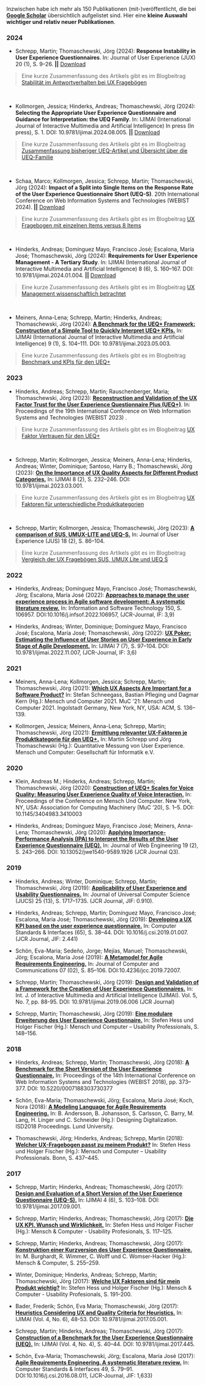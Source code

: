Inzwischen habe ich mehr als 150 Publikationen (mit-)veröffentlicht, die bei [**Google Scholar**](https://scholar.google.de/citations?sortby=pubdate&hl=de&user=-Oj8JzgAAAAJ) übersichtlich aufgelistet sind. Hier eine **kleine Auswahl wichtiger und relativ neuer Publikationen**.

### 2024 ###
* Schrepp, Martin; Thomaschewski, Jörg (2024): __Response Instability in User Experience Questionnaires__. In: Journal of User Experience (JUX) 20 (1), S. 9–26. **||** [Download](https://www.scitepress.org/Papers/2024/130464/130464.pdf)
> Eine kurze Zusammenfassung des Artikels gibt es im Blogbeitrag [Stabilität im Antwortverhalten bei UX Fragebögen](https://thomaschewski.de/2024/12/30/stabilität-im-antwortverhalten-bei-ux-fragebögen/)

<br>

* Kollmorgen, Jessica; Hinderks, Andreas; Thomaschewski, Jörg (2024): __Selecting the Appropriate User Experience Questionnaire and Guidance for Interpretation: the UEQ Family__. In: IJIMAI (International Journal of Interactive Multimedia and Artificial Intelligence) In press (In press), S. 1. DOI: 10.9781/ijimai.2024.08.005. **||** [Download](https://reunir.unir.net/bitstream/handle/123456789/17349/Selecting%20the%20Appropriate%20User%20Experience%20Questionnaire%20and%20Guidance%20for%20Interpretation.pdf)
> Eine kurze Zusammenfassung des Artikels gibt es im Blogbeitrag [Zusammenfassung bisheriger UEQ-Artikel und Übersicht über die UEQ-Familie](https://thomaschewski.de/2024/09/24/zusammenfassung-bisheriger-ueq-artikel-und-übersicht-über-die-ueq-familie/)

<br>

* Schaa, Marco; Kollmorgen, Jessica; Schrepp, Martin; Thomaschewski, Jörg (2024): __Impact of a Split into Single Items on the Response Rate of the User Experience Questionnaire Short (UEQ-S)__. 20th International Conference on Web Information Systems and Technologies (WEBIST 2024). **||** [Download](https://www.scitepress.org/Papers/2024/130464/130464.pdf)
> Eine kurze Zusammenfassung des Artikels gibt es im Blogbeitrag [UX Fragebogen mit einzelnen Items versus 8 Items](https://thomaschewski.de/2024/11/18/ux-fragebogen-mit-einzelnen-items-versus-8-items/)

<br>


* Hinderks, Andreas; Domínguez Mayo, Francisco José; Escalona, María José; Thomaschewski, Jörg (2024): **Requirements for User Experience Management - A Tertiary Study**. In: IJIMAI (International Journal of Interactive Multimedia and Artificial Intelligence) 8 (6), S. 160–167. DOI: 10.9781/ijimai.2024.01.004. **||** [Download](https://reunir.unir.net/bitstream/handle/123456789/16005/Requirements%20for%20User%20Experience%20Management.pdf)
> Eine kurze Zusammenfassung des Artikels gibt es im Blogbeitrag [UX Management wissenschaftlich betrachtet](https://thomaschewski.de/2024/03/15/ux-management-wissenschaftlich-betrachtet/)

<br>

* Meiners, Anna-Lena; Schrepp, Martin; Hinderks, Andreas; Thomaschewski, Jörg (2024): [**A Benchmark for the UEQ+ Framework: Construction of a Simple Tool to Quickly Interpret UEQ+ KPIs.**](https://www.ijimai.org/journal/sites/default/files/2024-11/ijimai_9_1_10.pdf)  In: IJIMAI (International Journal of Interactive Multimedia and Artificial Intelligence) 9 (1), S. 104–111. DOI: 10.9781/ijimai.2023.05.003.
> Eine kurze Zusammenfassung des Artikels gibt es im Blogbeitrag [Benchmark und KPIs für den UEQ+](https://thomaschewski.de/2023/12/09/benchmark-und-kpis-f%C3%BCr-den-ueq/)


### 2023 ###
* Hinderks, Andreas; Schrepp, Martin; Rauschenberger, Maria; Thomaschewski, Jörg (2023): [**Reconstruction and Validation of the UX Factor Trust for the User Experience Questionnaire Plus (UEQ+)**](https://www.scitepress.org/Papers/2023/121867/121867.pdf). In: Proceedings of the 19th International Conference on Web Information Systems and Technologies (WEBIST 2023) .
> Eine kurze Zusammenfassung des Artikels gibt es im Blogbeitrag [UX Faktor Vertrauen für den UEQ+](https://thomaschewski.de/2023/12/10/ux-faktor-vertrauen-f%C3%BCr-den-ueq/)


<br>

* Schrepp, Martin; Kollmorgen, Jessica; Meiners, Anna-Lena; Hinderks, Andreas; Winter, Dominique; Santoso, Harry B.; Thomaschewski, Jörg (2023): [**On the Importance of UX Quality Aspects for Different Product Categories.**](https://www.ijimai.org/journal/bibcite/reference/3288) In: IJIMAI 8 (2), S. 232–246. DOI: 10.9781/ijimai.2023.03.001.
> Eine kurze Zusammenfassung des Artikels gibt es im Blogbeitrag [UX Faktoren für unterschiedliche Produktkategorien](https://thomaschewski.de/2023/12/09/ux-faktoren-f%C3%BCr-unterschiedliche-produktkategorien/)

<br>

* Schrepp, Martin; Kollmorgen, Jessica; Thomaschewski, Jörg (2023): [**A comparison of SUS, UMUX-LITE and UEQ-S.**](https://uxpajournal.org/sus-umux-lite-ueq-s/) In: Journal of User Experience (JUS) 18 (2), S. 86–104. 
> Eine kurze Zusammenfassung des Artikels gibt es im Blogbeitrag [Vergleich der UX Fragebögen SUS, UMUX Lite und UEQ S](https://thomaschewski.de/2023/12/01/vergleich-der-ux-frageb%C3%B6gen-sus-umux-lite-und-ueq-s/)



### 2022 ###

* Hinderks, Andreas; Domínguez Mayo, Francisco José; Thomaschewski, Jörg; Escalona, María José (2022): [**Approaches to manage the user experience process in Agile software development: A systematic literature review.**](https://idus.us.es/handle/11441/144291?locale-attribute=en)  In: Information and Software Technology 150, S. 106957. DOI:10.1016/j.infsof.2022.106957, (JCR-Journal, IF: 3,9)

* Hinderks, Andreas; Winter, Dominique; Domínguez Mayo, Francisco José; Escalona, María José; Thomaschewski, Jörg (2022): [**UX Poker: Estimating the Influence of User Stories on User Experience in Early Stage of Agile Development.**](https://www.ijimai.org/journal/bibcite/reference/3220)  In: IJIMAI 7 (7), S. 97–104. DOI: 10.9781/ijimai.2022.11.007, (JCR-Journal, IF: 3,6)

### 2021 ###

* Meiners, Anna-Lena; Kollmorgen, Jessica; Schrepp, Martin; Thomaschewski, Jörg (2021): [**Which UX Aspects Are Important for a Software Product?**](https://www.researchgate.net/publication/354562436_Which_UX_Aspects_Are_Important_for_a_Software_Product_Importance_Ratings_of_UX_Aspects_for_Software_Products_for_Measurement_with_the_UEQ)  In: Stefan Schneegass, Bastian Pfleging und Dagmar Kern (Hg.): Mensch und Computer 2021. MuC '21: Mensch und Computer 2021. Ingolstadt Germany, New York, NY, USA: ACM, S. 136–139.

* Kollmorgen, Jessica; Meiners, Anna-Lena; Schrepp, Martin; Thomaschewski, Jörg (2021): [**Ermittlung relevanter UX-Faktoren je Produktkategorie für den UEQ+.**](https://www.researchgate.net/publication/352995155_Ermittlung_relevanter_UX-Faktoren_je_Produktkategorie_fur_den_UEQ)  In: Martin Schrepp und Jörg Thomaschewski (Hg.): Quantitative Messung von User Experience. Mensch und Computer: Gesellschaft für Informatik e.V.

### 2020 ###

* Klein, Andreas M.; Hinderks, Andreas; Schrepp, Martin; Thomaschewski, Jörg (2020): [**Construction of UEQ+ Scales for Voice Quality: Measuring User Experience Quality of Voice Interaction.**](https://idus.us.es/handle/11441/105211)  In: Proceedings of the Conference on Mensch Und Computer. New York, NY, USA: Association for Computing Machinery (MuC ’20), S. 1–5. DOI: 10.1145/3404983.3410003

* Hinderks, Andreas; Domínguez Mayo, Francisco José; Meiners, Anna-Lena; Thomaschewski, Jörg (2020): [**Applying Importance-Performance Analysis (IPA) to Interpret the Results of the User Experience Questionnaire (UEQ).**](https://idus.us.es/handle/11441/105508)  In: Journal of Web Engineering 19 (2), S. 243–266. DOI: 10.13052/jwe1540-9589.1926 (JCR Journal Q3).

### 2019 ###

* Hinderks, Andreas; Winter, Dominique; Schrepp, Martin; Thomaschewski, Jörg (2019): [**Applicability of User Experience and Usability Questionnaires.**]( http://www.jucs.org/jucs_25_13/applicability_of_user_experience)  In: Journal of Universal Computer Science (JUCS) 25 (13), S. 1717–1735. (JCR Journal, JIF: 0.910).

* Hinderks, Andreas; Schrepp, Martin; Domínguez Mayo, Francisco José; Escalona, Maria José; Thomaschewski, Jörg (2019): [**Developing a UX KPI based on the user experience questionnaire.**](https://idus.us.es/handle/11441/105435?locale-attribute=en)  In: Computer Standards & Interfaces (65), S. 38–44. DOI: 10.1016/j.csi.2019.01.007. (JCR Journal, JIF: 2.441)

* Schön, Eva-Maria; Sedeño, Jorge; Mejías, Manuel; Thomaschewski, Jörg; Escalona, María José (2019): [**A Metamodel for Agile Requirements Engineering.**](https://idus.us.es/handle/11441/102454)  In: Journal of Computer and Communications 07 (02), S. 85–106. DOI:10.4236/jcc.2019.72007. 

* Schrepp, Martin; Thomaschewski, Jörg (2019): [**Design and Validation of a Framework for the Creation of User Experience Questionnaires.**](https://www.ijimai.org/journal/node/3211)  In: Int. J. of Interactive Multimedia and Artificial Intelligence (IJIMAI). Vol. 5, No. 7, pp. 88-95. DOI: 10.9781/ijimai.2019.06.006 (JCR Journal)

* Schrepp, Martin; Thomaschewski, Jörg (2019): [**Eine modulare Erweiterung des User Experience Questionnaire.**](https://dl.gi.de/bitstream/handle/20.500.12116/24466/muc2019-up-0108.pdf)  In: Stefen Hess und Holger Fischer (Hg.): Mensch und Computer – Usability Professionals, S. 148–156.

### 2018 ###

* Hinderks, Andreas; Schrepp, Martin; Thomaschewski, Jörg (2018): [**A Benchmark for the Short Version of the User Experience Questionnaire.**](https://www.researchgate.net/publication/327473482_A_Benchmark_for_the_Short_Version_of_the_User_Experience_Questionnaire)   In: Proceedings of the 14th International Conference on Web Information Systems and Technologies (WEBIST 2018), pp. 373–377. DOI: 10.5220/0007188303730377

* Schön, Eva-Maria; Thomaschewski, Jörg; Escalona, Maria José; Koch, Nora (2018): [**A Modeling Language for Agile Requirements Engineering.**](https://idus.us.es/handle/11441/88295)  In: B. Andersson, B. Johansson, S. Carlsson, C. Barry, M. Lang, H. Linger und C. Schneider (Hg.): Designing Digitalization. ISD2018 Proceedings. Lund University.

* Thomaschewski, Jörg; Hinderks, Andreas; Schrepp, Martin (2018): [**Welcher UX-Fragebogen passt zu meinem Produkt?**](https://dl.gi.de/bitstream/handle/20.500.12116/16786/Beitrag_150_final__a.pdf)  In: Stefen Hess und Holger Fischer (Hg.): Mensch und Computer – Usability Professionals. Bonn, S. 437–445.

### 2017 ###

* Schrepp, Martin; Hinderks, Andreas; Thomaschewski, Jörg (2017): [**Design and Evaluation of a Short Version of the User Experience Questionnaire (UEQ-S).**](https://www.ijimai.org/journal/node/1838) In: IJIMAI 4 (6), S. 103–108. DOI: 10.9781/ijimai.2017.09.001. 

* Schrepp, Martin; Hinderks, Andreas; Thomaschewski, Jörg (2017): [**Die UX KPI. Wunsch und Wirklichkeit.**](https://dl.gi.de/bitstream/handle/20.500.12116/5770/2017_UP_002.pdf)  In: Stefen Hess und Holger Fischer (Hg.): Mensch & Computer - Usability Profesionals, S. 117–125. 

* Schrepp, Martin; Hinderks, Andreas; Thomaschewski, Jörg (2017): [**Konstruktion einer Kurzversion des User Experience Questionnaire.**](https://dl.gi.de/bitstream/handle/20.500.12116/3292/2017_MCI_006.pdf)  In: M. Burghardt, R. Wimmer, C. Wolff und C. Womser-Hacker (Hg.): Mensch & Computer, S. 255–259. 

* Winter, Dominique; Hinderks, Andreas; Schrepp, Martin; Thomaschewski, Jörg (2017): [**Welche UX Faktoren sind für mein Produkt wichtig?**](https://dl.gi.de/bitstream/handle/20.500.12116/5770/2017_UP_002.pdf)  In: Stefen Hess und Holger Fischer (Hg.): Mensch & Computer - Usability Profesionals, S. 191–200. 

* Bader, Frederik; Schön, Eva Maria; Thomaschewski, Jörg (2017): [**Heuristics Considering UX and Quality Criteria for Heuristics.**](https://www.ijimai.org/journal/node/1684)  In: IJIMAI (Vol. 4, No. 6), 48-53. DOI: 10.9781/ijimai.2017.05.001. 

* Schrepp, Martin; Hinderks, Andreas; Thomaschewski, Jörg (2017): [**Construction of a Benchmark for the User Experience Questionnaire (UEQ).**](https://www.ijimai.org/journal/node/1514)  In: IJIMAI (Vol. 4, No. 4), S. 40–44. DOI: 10.9781/ijimai.2017.445. 

* Schön, Eva-Maria; Thomaschewski, Jörg; Escalona, María José (2017): [**Agile Requirements Engineering. A systematic literature review.**](https://idus.us.es/handle/11441/88292)  In: Computer Standards & Interfaces 49, S. 79–91. DOI:10.1016/j.csi.2016.08.011, (JCR-Journal, JIF: 1,633)
